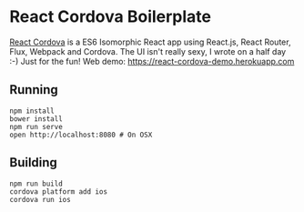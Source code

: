 # React Cordova Boilerplate

[React Cordova](https://github.com/rgaidot/react-cordova) is a ES6 Isomorphic
React app using React.js, React Router, Flux, Webpack and Cordova.
The UI isn't really sexy, I wrote on a half day :-) Just for the fun!
Web demo: https://react-cordova-demo.herokuapp.com 

## Running

```
npm install
bower install
npm run serve
open http://localhost:8080 # On OSX
```

## Building

```
npm run build
cordova platform add ios
cordova run ios
```
